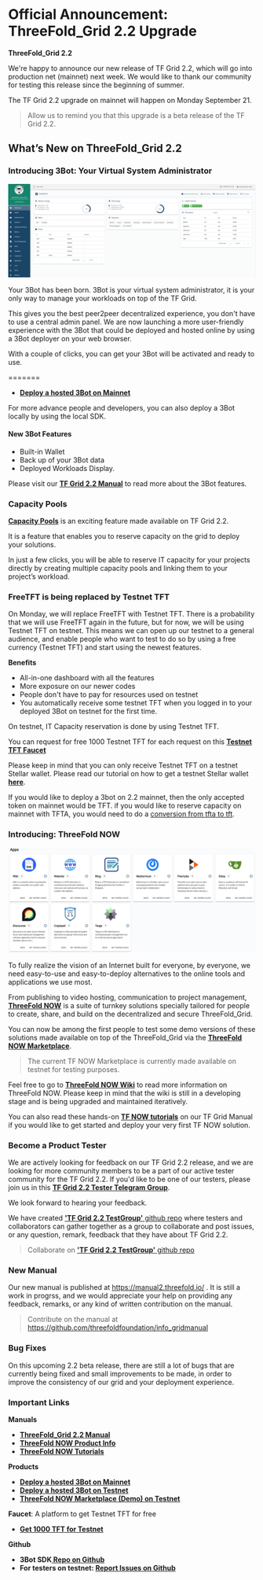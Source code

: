 # Official Announcement: ThreeFold_Grid 2.2 Upgrade

**ThreeFold_Grid 2.2**

We're happy to announce our new release of TF Grid 2.2, which will go into production net (mainnet) next week. We would like to thank our community for testing this release since the beginning of summer.

The TF Grid 2.2 upgrade on mainnet will happen on Monday September 21.

> Allow us to remind you that this upgrade is a beta release of the TF Grid 2.2.

## What’s New on ThreeFold_Grid 2.2

### Introducing 3Bot: Your Virtual System Administrator

![](img/3botadmin.jpg)

Your 3Bot has been born. 3Bot is your virtual system administrator, it is your only way to manage your workloads on top of the TF Grid.

This gives you the best peer2peer decentralized experience, you don't have to use a central admin panel.
We are now launching a more user-friendly experience with the 3Bot that could be deployed and hosted online by using a 3Bot deployer on your web browser.

With a couple of clicks, you can get your 3Bot will be activated and ready to use.

=======

- [**Deploy a hosted 3Bot on Mainnet**](http://deploy3bot.grid.tf)

For more advance people and developers, you can also deploy a 3Bot locally by using the local SDK.

#### New 3Bot Features

- Built-in Wallet
- Back up of your 3Bot data
- Deployed Workloads Display.

Please visit our **[TF Grid 2.2 Manual](https://manual2.threefold.io/)** to read more about the 3Bot features.

### Capacity Pools

**[Capacity Pools](https://manual2.threefold.io/#/3bot_capacity_pools)** is an exciting feature made available on TF Grid 2.2.

It is a feature that enables you to reserve capacity on the grid to deploy your solutions.

In just a few clicks, you will be able to reserve IT capacity for your projects directly by creating multiple capacity pools and linking them to your project’s workload.

### FreeTFT is being replaced by Testnet TFT

On Monday, we will replace FreeTFT with Testnet TFT. There is a probability that we will use FreeTFT again in the future, but for now, we will be using Testnet TFT on testnet. This means we can open up our testnet to a general audience, and enable people who want to test to do so by using a free currency (Testnet TFT) and start using the newest features.

**Benefits**

- All-in-one dashboard with all the features
- More exposure on our newer codes
- People don't have to pay for resources used on testnet
- You automatically receive some testnet TFT when you logged in to your deployed 3Bot on testnet for the first time.

On testnet, IT Capacity reservation is done by using Testnet TFT.

You can request for free 1000 Testnet TFT for each request on this **[Testnet TFT Faucet](http://gettft.testnet.grid.tf)**

Please keep in mind that you can only receive Testnet TFT on a testnet Stellar wallet. Please read our tutorial on how to get a testnet Stellar wallet **[here](https://manual2.threefold.io/#/testnet_gettft)**.

If you would like to deploy a 3bot on 2.2 mainnet, then the only accepted token on mainnet would be TFT. if you would like to reserve capacity on mainnet with TFTA, you would need to do a [conversion from tfta to tft](tfta_to_tft).

### Introducing: ThreeFold NOW

![](img/marketplace.jpg)

To fully realize the vision of an Internet built for everyone, by everyone, we need easy-to-use and easy-to-deploy alternatives to the online tools and applications we use most.

From publishing to video hosting, communication to project management, **[ThreeFold NOW](http://now.threefold.io)** is a suite of turnkey solutions specially tailored for people to create, share, and build on the decentralized and secure ThreeFold_Grid.

You can now be among the first people to test some demo versions of these solutions made available on top of the ThreeFold_Grid via the **[ThreeFold NOW Marketplace](http://marketplace.threefold.io)**.

> The current TF NOW Marketplace is currently made available on testnet for testing purposes.

Feel free to go to **[ThreeFold NOW Wiki](http://now2.threefold.io)** to read more information on ThreeFold NOW. Please keep in mind that the wiki is still in a developing stage and is being upgraded and maintained iteratively.

You can also read these hands-on **[TF NOW tutorials](https://manual2.threefold.io/#/threefold_now)** on our TF Grid Manual if you would like to get started and deploy your very first TF NOW solution.

### Become a Product Tester

We are actively looking for feedback on our TF Grid 2.2 release, and we are looking for more community members to be a part of our active tester community for the TF Grid 2.2. If you'd like to be one of our testers, please join us in this **[TF Grid 2.2 Tester Telegram Group](https://t.me/joinchat/BwOvOxxgK59GmRoZ2_sM0w)**.

We look forward to hearing your feedback.

We have created [**'TF Grid 2.2 TestGroup'** github repo](https://github.com/threefoldfoundation/info_tfgrid22_testgroup) where testers and collaborators can gather together as a group to collaborate and post issues, or any question, remark, feedback that they have about TF Grid 2.2.

> Collaborate on [**'TF Grid 2.2 TestGroup'** github repo](https://github.com/threefoldfoundation/info_tfgrid22_testgroup)

### New Manual

Our new manual is published at https://manual2.threefold.io/ .
It is still a work in progrss, and we would appreciate your help on providing any feedback, remarks, or any kind of written contribution on the manual.

> Contribute on the manual at https://github.com/threefoldfoundation/info_gridmanual

### Bug Fixes

On this upcoming 2.2 beta release, there are still a lot of bugs that are currently being fixed and small improvements to be made, in order to improve the consistency of our grid and your deployment experience.

### **Important Links**

**Manuals**

- **[ThreeFold_Grid 2.2 Manual](https://manual2.threefold.io/)**</span>
- **[ThreeFold NOW Product Info](http://now.threefold.io)**
- **[ThreeFold NOW Tutorials](https://manual2.threefold.io/#/threefold_now)**

**Products**

- **[Deploy a hosted 3Bot on Mainnet](http://deploy3bot.grid.tf)**
- **[Deploy a hosted 3Bot on Testnet](http://deploy3bot.testnet.grid.tf)**
- **[ThreeFold NOW Marketplace (Demo) on Testnet](http://marketplace.threefold.io)**

**Faucet**: A platform to get Testnet TFT for free

- **[Get 1000 TFT for Testnet](http://gettft.testnet.grid.tf)**

**Github**

- **3Bot SDK[ Repo on Github](https://github.com/threefoldtech/js-sdk/)**
- **For testers on testnet: [Report Issues on Github](https://github.com/threefoldfoundation/info_tfgrid22_testgroup)**